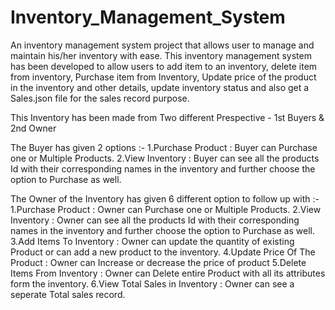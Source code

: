 # Inventory_Management_System
An inventory management system project that allows user to manage and maintain his/her inventory with ease. This inventory management system has been developed to allow users to add item to an inventory, delete item from inventory, Purchase item from Inventory, Update price of the product in the inventory and other details, update inventory status and also get a Sales.json file for the sales record purpose.

This Inventory has been made from Two different Prespective - 1st Buyers & 2nd Owner

The Buyer has given 2 options :- 
1.Purchase Product : Buyer can Purchase one or Multiple Products.
2.View Inventory : Buyer can see all the products Id with their corresponding names in the inventory and further choose the option to Purchase as well.

The Owner of the Inventory has given 6 different option to follow up with :- 
1.Purchase Product : Owner can Purchase one or Multiple Products.
2.View Inventory : Owner can see all the products Id with their corresponding names in the inventory and further choose the option to Purchase as well.
3.Add Items To Inventory : Owner can update the quantity of existing Product or can add a new product to the inventory.
4.Update Price Of The Product : Owner can Increase or decrease the price of product
5.Delete Items From Inventory : Owner can Delete entire Product with all its attributes form the inventory.
6.View Total Sales in Inventory : Owner can see a seperate Total sales record.
